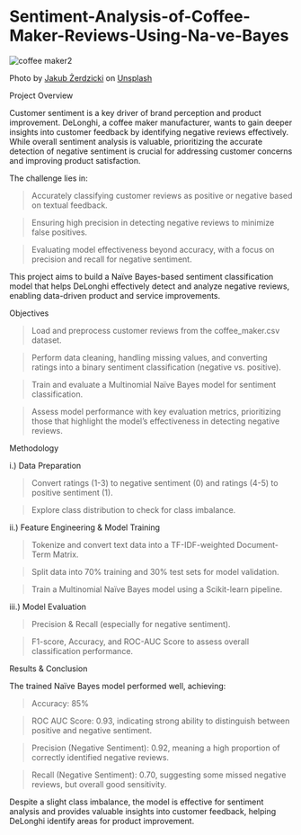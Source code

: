 # Sentiment-Analysis-of-Coffee-Maker-Reviews-Using-Na-ve-Bayes

![coffee maker2](https://github.com/user-attachments/assets/0283f565-870f-4b4b-96b7-e7a7fa8e7add)

Photo by <a href="https://unsplash.com/@jakubzerdzicki?utm_content=creditCopyText&utm_medium=referral&utm_source=unsplash">Jakub Żerdzicki</a> on <a href="https://unsplash.com/photos/a-coffee-maker-is-making-a-cup-of-coffee-A_90G6Ta56A?utm_content=creditCopyText&utm_medium=referral&utm_source=unsplash">Unsplash</a>
      
Project Overview

Customer sentiment is a key driver of brand perception and product improvement. DeLonghi, a coffee maker manufacturer, wants to gain deeper insights into customer feedback by identifying negative reviews effectively. While overall sentiment analysis is valuable, prioritizing the accurate detection of negative sentiment is crucial for addressing customer concerns and improving product satisfaction.

The challenge lies in:

> Accurately classifying customer reviews as positive or negative based on textual feedback.

> Ensuring high precision in detecting negative reviews to minimize false positives.

> Evaluating model effectiveness beyond accuracy, with a focus on precision and recall for negative sentiment.

This project aims to build a Naïve Bayes-based sentiment classification model that helps DeLonghi effectively detect and analyze negative reviews, enabling data-driven product and service improvements.

Objectives

> Load and preprocess customer reviews from the coffee_maker.csv dataset.

> Perform data cleaning, handling missing values, and converting ratings into a binary sentiment classification (negative vs. positive).

> Train and evaluate a Multinomial Naïve Bayes model for sentiment classification.

> Assess model performance with key evaluation metrics, prioritizing those that highlight the model’s effectiveness in detecting negative reviews.

Methodology

i.) Data Preparation

> Convert ratings (1-3) to negative sentiment (0) and ratings (4-5) to positive sentiment (1).

> Explore class distribution to check for class imbalance.

ii.)  Feature Engineering & Model Training

> Tokenize and convert text data into a TF-IDF-weighted Document-Term Matrix.

> Split data into 70% training and 30% test sets for model validation.

> Train a Multinomial Naïve Bayes model using a Scikit-learn pipeline.

iii.) Model Evaluation

> Precision & Recall (especially for negative sentiment).

> F1-score, Accuracy, and ROC-AUC Score to assess overall classification performance.

Results & Conclusion

The trained Naïve Bayes model performed well, achieving:

> Accuracy: 85%

> ROC AUC Score: 0.93, indicating strong ability to distinguish between positive and negative sentiment.

> Precision (Negative Sentiment): 0.92, meaning a high proportion of correctly identified negative reviews.

> Recall (Negative Sentiment): 0.70, suggesting some missed negative reviews, but overall good sensitivity.

Despite a slight class imbalance, the model is effective for sentiment analysis and provides valuable insights into customer feedback, helping DeLonghi identify areas for product improvement.

 
